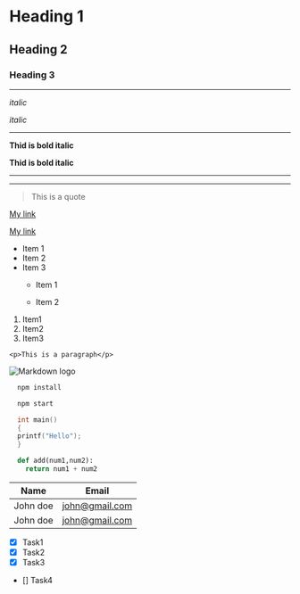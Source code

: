 <!-- Heading -->
#   Heading 1
##  Heading 2
### Heading 3
---
<!-- Italics -->

_italic_

*italic*

---
<!-- Bold Italics -->
__Thid is bold italic__

**Thid is bold italic**

<!-- hotizontal Rule -->

---
___

<!-- Blockquote -->

> This is a quote

<!-- links -->

[My link](https://intranet.hbtn.io/captain_logs/65266/edit)

[My link](https://intranet.hbtn.io/captain_logs/65266/edit"link")

<!-- UL -->

* Item 1
* Item 2
* Item 3
  * Item 1
  * Item 2
    

    <!-- OL -->
1. Item1
1. Item2
1. Item3

<!-- Inline code block -->
`<p>This is a paragraph</p>`

<!-- Images -->
![Markdown logo](https://markdown-here.com/img/icon256.png)

<!-- Github Markdown -->

<!-- Code Block -->
```bash
  npm install

  npm start
```

```c
  int main()
  {
  printf("Hello");
  }
```
```python
  def add(num1,num2):
    return num1 + num2
```

<!-- Tables -->

|Name    |Email           |
|---------|---------------|
|John doe |john@gmail.com |
|John doe |john@gmail.com |


<!-- Task list -->

* [x] Task1
* [x] Task2
* [x] Task3
* [] Task4
